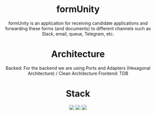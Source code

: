 <h1 align='center'>
  formUnity
</h1>
<p align='center'> 
  formUnity is an application for receiving candidate applications and forwarding these forms (and documents) to different channels such as Slack, email, queue, Telegram, etc.
</p>

<h1 align='center'>
  Architecture
</h1>
<p align='center'> 
  Backed: For the backend we are using Ports and Adapters (Hexagonal Architecture) / Clean Architecture
  Frontend: TDB
</p>

<h1 align='center'>
  Stack
</h1>
<p align='center'> 
  <img src="https://img.shields.io/badge/Go-00ADD8?style=for-the-badge&logo=go&logoColor=white" />
  <img src="https://img.shields.io/badge/terraform-%235835CC.svg?style=for-the-badge&logo=terraform&logoColor=white" />
  <img src="https://img.shields.io/badge/docker-%230db7ed.svg?style=for-the-badge&logo=docker&logoColor=white" />
</p>





